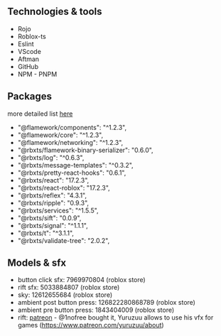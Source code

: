 ## Technologies & tools

- Rojo
- Roblox-ts
- Eslint
- VScode
- Aftman
- GitHub
- NPM - PNPM

## Packages

more detailed list [here](./package.json)

- "@flamework/components": "^1.2.3",
- "@flamework/core": "^1.2.3",
- "@flamework/networking": "^1.2.3",
- "@rbxts/flamework-binary-serializer": "0.6.0",
- "@rbxts/log": "^0.6.3",
- "@rbxts/message-templates": "^0.3.2",
- "@rbxts/pretty-react-hooks": "0.6.1",
- "@rbxts/react": "17.2.3",
- "@rbxts/react-roblox": "17.2.3",
- "@rbxts/reflex": "4.3.1",
- "@rbxts/ripple": "0.9.3",
- "@rbxts/services": "^1.5.5",
- "@rbxts/sift": "0.0.9",
- "@rbxts/signal": "^1.1.1",
- "@rbxts/t": "^3.1.1",
- "@rbxts/validate-tree": "2.0.2",

## Models & sfx

- button click sfx: 7969970804 (roblox store)
- rift sfx: 5033884807 (roblox store)
- sky: 12612655684 (roblox store)
- ambient post button press: 126822280868789 (roblox store)
- ambient pre button press: 1843404009 (roblox store)
- rift: [patreon](https://www.patreon.com/posts/raigo-86522924?utm_medium=clipboard_copy&utm_source=copyLink&utm_campaign=postshare_fan&utm_content=web_share) - @1nofree bought it, Yuruzuu allows to use his vfx for games (https://www.patreon.com/yuruzuu/about)
